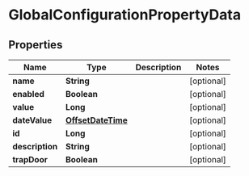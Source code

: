 
# GlobalConfigurationPropertyData

## Properties
Name | Type | Description | Notes
------------ | ------------- | ------------- | -------------
**name** | **String** |  |  [optional]
**enabled** | **Boolean** |  |  [optional]
**value** | **Long** |  |  [optional]
**dateValue** | [**OffsetDateTime**](OffsetDateTime.md) |  |  [optional]
**id** | **Long** |  |  [optional]
**description** | **String** |  |  [optional]
**trapDoor** | **Boolean** |  |  [optional]



